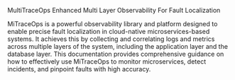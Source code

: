  MultiTraceOps
Enhanced Multi Layer Observability For Fault Localization


MiTraceOps is a powerful observability library and platform designed to enable precise fault localization in cloud-native microservices-based systems. It achieves this by collecting and correlating logs and metrics across multiple layers of the system, including the application layer and the database layer. This documentation provides comprehensive guidance on how to effectively use MiTraceOps to monitor microservices, detect incidents, and pinpoint faults with high accuracy.


